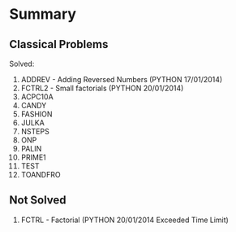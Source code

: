 # Summary
## Classical Problems

Solved:

1. ADDREV - Adding Reversed Numbers (PYTHON 17/01/2014)
1. FCTRL2 - Small factorials (PYTHON 20/01/2014)
1. ACPC10A
1. CANDY
1. FASHION
1. JULKA
1. NSTEPS
1. ONP
1. PALIN
1. PRIME1
1. TEST
1. TOANDFRO

## Not Solved

1. FCTRL - Factorial (PYTHON 20/01/2014 Exceeded Time Limit)